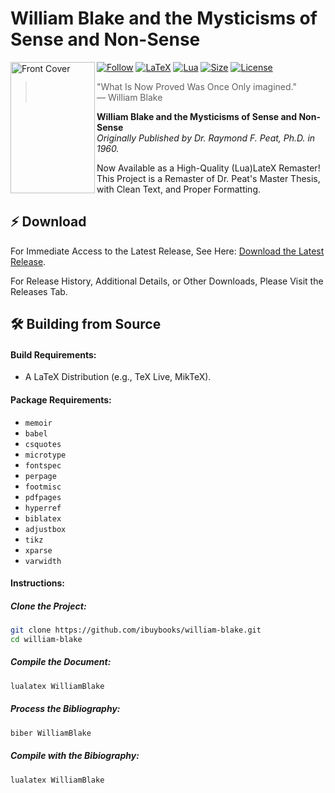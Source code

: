 # William Blake and the Mysticisms of Sense and Non-Sense
<img src="https://github.com/user-attachments/assets/dd6df2d6-9d3a-4841-bccd-19ed081f35ba" align="left"
     alt="Front Cover" width="135" height="210">

[![Follow](https://img.shields.io/badge/Follow%20%40ibuybooks-000000?logo=X&logoColor=white&style=flat)](https://x.com/ibuybooks)
[![LaTeX](https://img.shields.io/badge/LaTeX-008080?style=flat&logo=latex&logoColor=white)](#)
[![Lua](https://img.shields.io/badge/Lua-2C2D72?style=flat&logo=lua&logoColor=white)](#)
[![Size](https://img.shields.io/github/repo-size/ibuybooks/william-blake?label=Size&logo=github&logoColor=white&labelColor=282828&color=007bff&style=flat)](#)
[![License](https://img.shields.io/badge/Free%20for%20Non--Commercial%20Use-007bff?label=License&style=flat&logo=github&logoColor=white&labelColor=282828&color=007bff)](#)

>"What Is Now Proved Was Once Only imagined."  
>— William Blake

**William Blake and the Mysticisms of Sense and Non-Sense**<br>
*Originally Published by Dr. Raymond F. Peat, Ph.D. in 1960.*

Now Available as a High-Quality (Lua)LateX Remaster!<br>
This Project is a Remaster of Dr. Peat's Master Thesis, with Clean Text, and Proper Formatting.

## ⚡ Download
For Immediate Access to the Latest Release, See Here: [Download the Latest Release](https://github.com/ibuybooks/william-blake/releases/latest).

For Release History, Additional Details, or Other Downloads, Please Visit the Releases Tab.

## 🛠️ Building from Source
#### Build Requirements:
- A LaTeX Distribution (e.g., TeX Live, MikTeX).

#### Package Requirements:
- `memoir`
- `babel`
- `csquotes`
- `microtype`
- `fontspec`
- `perpage`
- `footmisc`
- `pdfpages`
- `hyperref`
- `biblatex`
- `adjustbox`
- `tikz`
- `xparse`
- `varwidth`

#### Instructions:
##### Clone the Project:
```bash
git clone https://github.com/ibuybooks/william-blake.git
cd william-blake
```
##### Compile the Document:
```bash
lualatex WilliamBlake
```

##### Process the Bibliography:
```bash
biber WilliamBlake
```

##### Compile with the Bibiography:
```bash
lualatex WilliamBlake
```

